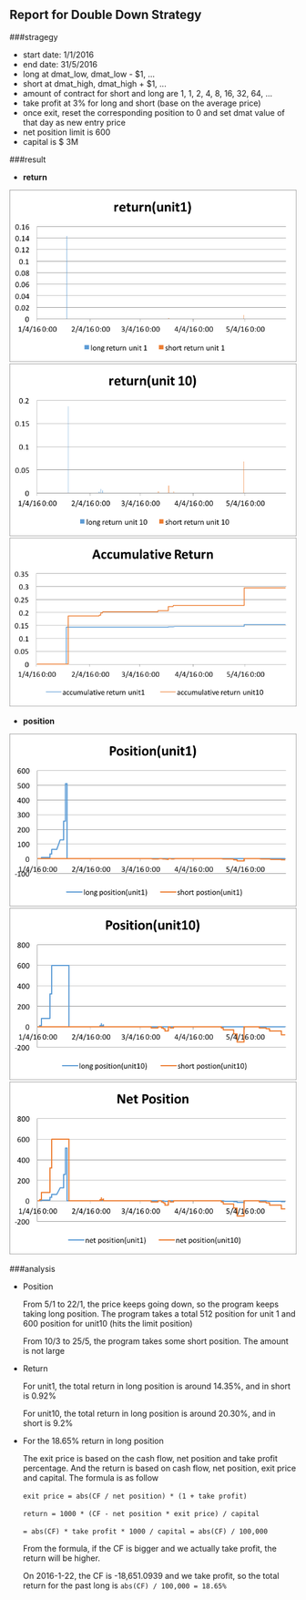 ## Report for Double Down Strategy
###stragegy
- start date: 1/1/2016
- end date: 31/5/2016
- long at dmat_low, dmat_low - $1, ...
- short at dmat_high, dmat_high + $1, ...
- amount of contract for short and long are 1, 1, 2, 4, 8, 16, 32, 64, ...
- take profit at 3% for long and short (base on the average price)
- once exit, reset the corresponding position to 0 and set dmat value of that day as new entry price
- net position limit is 600
- capital is $ 3M
 
###result
- **return**

![](./return_unit1.png)![](./return_unit10.png)
![](./Accumulative_Return.png)

- **position** 

![](./position_unit1.png)![](./position_unit10.png)
![](./net_position.png)

###analysis
- Position
	
	From 5/1 to 22/1, the price keeps going down, so the program keeps taking long position. The program takes a total 512 position for unit 1 and 600 position for unit10 (hits the limit position)

	From 10/3 to 25/5, the program takes some short position. The amount is not large
- Return

	For unit1, the total return in long position is around 14.35%, and in short is 0.92%
	
	For unit10, the total return in long position is around 20.30%, and in short is 9.2% 
- For the 18.65% return in long position
	
	The exit price is based on the cash flow, net position and take profit percentage. And the return is based on cash flow, net position, exit price and capital. The formula is as follow
	
	`exit price = abs(CF / net position) * (1 + take profit)`
	
	`return = 1000 * (CF - net position * exit price) / capital`
	
	`= abs(CF) * take profit * 1000 / capital = abs(CF) / 100,000`
	
	From the formula, if the CF is bigger and we actually take profit, the return will be higher. 
	
	On 2016-1-22, the CF is -18,651.0939 and we take profit, so the total return for the past long is `abs(CF) / 100,000 = 18.65%`
	